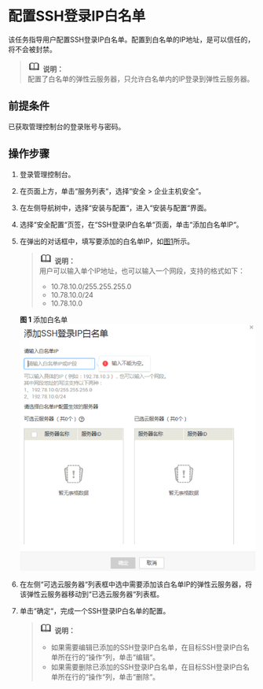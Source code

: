 # 配置SSH登录IP白名单<a name="ZH-CN_TOPIC_0113390703"></a>

该任务指导用户配置SSH登录IP白名单。配置到白名单的IP地址，是可以信任的，将不会被封禁。

>![](public_sys-resources/icon-note.gif) **说明：**   
>配置了白名单的弹性云服务器，只允许白名单内的IP登录到弹性云服务器。  

## 前提条件<a name="section5331623210436"></a>

已获取管理控制台的登录账号与密码。

## 操作步骤<a name="section29942210739"></a>

1.  登录管理控制台。
2.  在页面上方，单击“服务列表“，选择“安全  \>  企业主机安全“。
3.  在左侧导航树中，选择“安装与配置“，进入“安装与配置“界面。
4.  选择“安全配置“页签，在“SSH登录IP白名单“页面，单击“添加白名单IP“。
5.  在弹出的对话框中，填写要添加的白名单IP，如[图1](#fig30200071125018)所示。

    >![](public_sys-resources/icon-note.gif) **说明：**   
    >用户可以输入单个IP地址，也可以输入一个网段，支持的格式如下：  
    >-   10.78.10.0/255.255.255.0  
    >-   10.78.10.0/24  
    >-   10.78.10.0  

    **图 1**  添加白名单<a name="fig30200071125018"></a>  
    ![](figures/添加白名单.png "添加白名单")

6.  在左侧“可选云服务器“列表框中选中需要添加该白名单IP的弹性云服务器，将该弹性云服务器移动到“已选云服务器“列表框。
7.  单击“确定“，完成一个SSH登录IP白名单的配置。

    >![](public_sys-resources/icon-note.gif) **说明：**   
    >-   如果需要编辑已添加的SSH登录IP白名单，在目标SSH登录IP白名单所在行的“操作“列，单击“编辑“。  
    >-   如果需要删除已添加的SSH登录IP白名单，在目标SSH登录IP白名单所在行的“操作“列，单击“删除“。  


